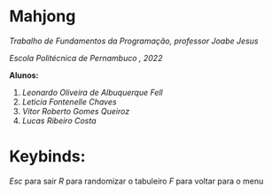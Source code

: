 # Mahjong
 *Trabalho de Fundamentos da Programação, professor Joabe Jesus*

 *Escola Politécnica de Pernambuco , 2022*

**Alunos:**
1. *Leonardo Oliveira de Albuquerque Fell*
2. *Leticia Fontenelle Chaves*
3. *Vitor Roberto Gomes Queiroz*
4. *Lucas Ribeiro Costa*

# Keybinds:
 *Esc* para sair
 *R* para randomizar o tabuleiro
 *F* para voltar para o menu

